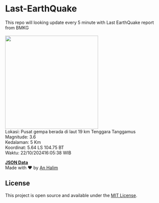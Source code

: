 # Last-EarthQuake
This repo will looking update every 5 minute with Last EarthQuake report from BMKG
<br>
<br>
<img src="https://static.bmkg.go.id/20241022160538.mmi.jpg" width="300"/>
<br>
Lokasi: Pusat gempa berada di laut 19 km Tenggara Tanggamus <br>
Magnitude: 3.6 <br>
Kedalaman: 5 Km <br>
Koordinat: 5.64 LS 104.75 BT <br>
Waktu: 22/10/202416:05:38 WIB <br>

<a href="./data/data.json">**JSON Data**</a>
<br>
Made with ❤️ by <a href="https://github.com/an-halim">An Halim</a>
## License

This project is open source and available under the [MIT License](LICENSE).

